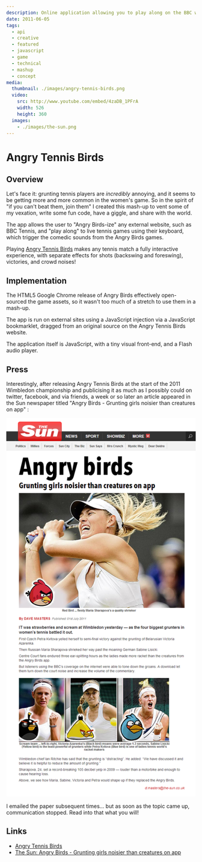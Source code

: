 ```yaml
---
description: Online application allowing you to play along on the BBC website with grunting tennis players to the sounds of Angry Birds
date: 2011-06-05
tags:
  - api
  - creative
  - featured
  - javascript
  - game
  - technical
  - mashup
  - concept
media:
  thumbnail: ./images/angry-tennis-birds.png
  video:
    src: http://www.youtube.com/embed/4zaDB_1PFrA
    width: 526
    height: 360
  images:
    - ./images/the-sun.png
---
```


# Angry Tennis Birds

## Overview

Let's face it: grunting tennis players are _incredibly_ annoying, and it seems to be getting more and more common in the women's game. So in the spirit of "if you can't beat them, join them" I created this mash-up to vent some of my vexation, write some fun code, have a giggle, and share with the world.

The app allows the user to "Angry Birds-ize" any external website, such as BBC Tennis, and "play along" to live tennis games using their keyboard, which trigger the comedic sounds from the Angry Birds games.

Playing [Angry Tennis Birds](http://angrytennisbirds.com/) makes any tennis match a fully interactive experience, with separate effects for shots (backswing and foreswing), victories, and crowd noises!

## Implementation

The HTML5 Google Chrome release of Angry Birds effectively open-sourced the game assets, so it wasn't too much of a stretch to use them in a mash-up.

The app is run on external sites using a JavaScript injection via a JavaScript bookmarklet, dragged from an original source on the Angry Tennis Birds website.

The application itself is JavaScript, with a tiny visual front-end, and a Flash audio player.

## Press

Interestingly, after releasing Angry Tennis Birds at the start of the 2011 Wimbledon championship and publicising it as much as I possibly could on twitter, facebook, and via friends, a week or so later an article appeared in the Sun newspaper titled "Angry Birds - Grunting girls noisier than creatures on app" :

![](./images/the-sun.png)

I emailed the paper subsequent times... but as soon as the topic came up, communication stopped. Read into that what you will!

## Links

- [Angry Tennis Birds](http://angrytennisbirds.com/)
- [The Sun: Angry Birds - Grunting girls noisier than creatures on app](http://www.thesun.co.uk/sol/homepage/news/3671271/Grunting-girls-make-racket-at-Wimbledon.html)
